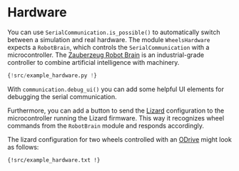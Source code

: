 # Hardware

You can use `SerialCommunication.is_possible()` to automatically switch between a simulation and real hardware.
The module `WheelsHardware` expects a `RobotBrain`, which controls the `SerialCommunication` with a microcontroller.
The [Zauberzeug Robot Brain](https://zauberzeug.com/robot-brain.html) is an industrial-grade controller to combine artificial intelligence with machinery.

```python
{!src/example_hardware.py !}
```

With `communication.debug_ui()` you can add some helpful UI elements for debugging the serial communication.

Furthermore, you can add a button to send the [Lizard](https://lizard.dev/) configuration to the microcontroller running the Lizard firmware.
This way it recognizes wheel commands from the `RobotBrain` module and responds accordingly.

The lizard configuration for two wheels controlled with an [ODrive](https://odriverobotics.com/) might look as follows:

```
{!src/example_hardware.txt !}
```
